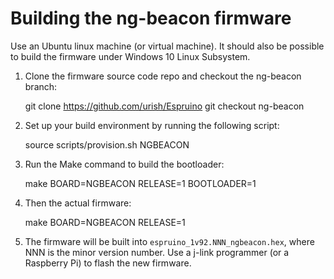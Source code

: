# Building the ng-beacon firmware

Use an Ubuntu linux machine (or virtual machine). It should also be possible to build the firmware under Windows 10 Linux Subsystem.

1. Clone the firmware source code repo and checkout the ng-beacon branch:

    git clone https://github.com/urish/Espruino
    git checkout ng-beacon
    
2. Set up your build environment by running the following script:

    source scripts/provision.sh NGBEACON
 
3. Run the Make command to build the bootloader:

    make BOARD=NGBEACON RELEASE=1 BOOTLOADER=1 
  
4. Then the actual firmware:

    make BOARD=NGBEACON RELEASE=1
    
5. The firmware will be built into `espruino_1v92.NNN_ngbeacon.hex`, where NNN is the minor version number. Use a j-link programmer (or a Raspberry Pi) to flash the new firmware.
